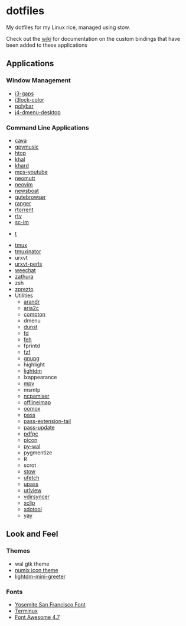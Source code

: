 # dotfiles
My dotfiles for my Linux rice, managed using stow.

Check out the [wiki](https://gitlab.com/mehalter/dotfiles/wikis/home) for
documentation on the custom bindings that have been added to these applications

## Applications

### Window Management

- [i3-gaps](https://github.com/Airblader/i3)
- [i3lock-color](https://github.com/PandorasFox/i3lock-color)
- [polybar](https://github.com/jaagr/polybar)
- [j4-dmenu-desktop](https://github.com/enkore/j4-dmenu-desktop)

### Command Line Applications

- [cava](https://github.com/karlstav/cava)
- [gpymusic](https://github.com/christopher-dG/gpymusic)
- [htop](https://github.com/hishamhm/htop)
- [khal](https://github.com/pimutils/khal)
- [khard](https://github.com/scheibler/khard)
- [mps-youtube](https://github.com/mps-youtube/mps-youtube)
- [neomutt](https://github.com/neomutt/neomutt)
- [neovim](https://github.com/neovim/neovim)
- [newsboat](https://github.com/newsboat/newsboat)
- [qutebrowser](https://github.com/qutebrowser/qutebrowser)
- [ranger](https://github.com/ranger/ranger)
- [rtorrent](https://github.com/rakshasa/rtorrent)
- [rtv](https://github.com/michael-lazar/rtv)
- [sc-im](https://github.com/andmarti1424/sc-im)
+ [t](https://github.com/sjl/t)
- [tmux](https://github.com/tmux/tmux)
- [tmuxinator](https://github.com/tmuxinator/tmuxinator)
- urxvt
- [urxvt-perls](https://github.com/muennich/urxvt-perls)
- [weechat](https://github.com/weechat/weechat)
- [zathura](https://github.com/pwmt/zathura)
- zsh
- [zprezto](https://github.com/sorin-ionescu/prezto)
- Utilities
    - [arandr](https://github.com/haad/arandr)
    - [aria2c](https://github.com/aria2/aria2)
    - [compton](https://github.com/chjj/compton)
    - dmenu
    - [dunst](https://github.com/dunst-project/dunst)
    - [fd](https://github.com/sharkdp/fd)
    - [feh](https://github.com/derf/feh)
    - fprintd
    - [fzf](https://github.com/junegunn/fzf)
    - [gnupg](https://github.com/gpg/gnupg)
    - highlight
    - [lightdm](https://github.com/CanonicalLtd/lightdm)
    - lxappearance
    - [mpv](https://github.com/mpv-player/mpv)
    - msmtp
    - [ncpamixer](https://github.com/fulhax/ncpamixer)
    - [offlineimap](https://github.com/OfflineIMAP/offlineimap)
    - [oomox](https://github.com/actionless/oomox)
    - [pass](https://www.passwordstore.org/)
    - [pass-extension-tail](https://github.com/palortoff/pass-extension-tail)
    - [pass-update](https://github.com/roddhjav/pass-update)
    - [pdfpc](https://github.com/pdfpc/pdfpc)
    + [picon](https://github.com/gokcehan/picon)
    - [py-wal](https://github.com/dylanaraps/pywal)
    - pygmentize
    - R
    - scrot
    - [stow](https://www.gnu.org/software/stow/)
    - [ufetch](https://github.com/jschx/ufetch)
    - [upass](https://github.com/Kwpolska/upass)
    - [urlview](https://github.com/sigpipe/urlview)
    - [vdirsyncer](https://github.com/pimutils/vdirsyncer)
    - [xclip](https://github.com/astrand/xclip)
    - [xdotool](https://github.com/jordansissel/xdotool)
    - [yay](https://github.com/Jguer/yay)

## Look and Feel

### Themes

- wal gtk theme
- [numix icon theme](https://github.com/numixproject/numix-icon-theme)
- [lightdm-mini-greeter](https://github.com/prikhi/lightdm-mini-greeter)

### Fonts

- [Yosemite San Francisco
  Font](https://github.com/supermarin/YosemiteSanFranciscoFont)
- [Terminux](http://terminus-font.sourceforge.net/)
- [Font Awesome 4.7](https://fontawesome.com/v4.7.0/)
